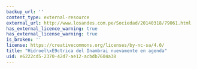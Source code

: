 ```yaml
---
backup_url: ''
content_type: external-resource
external_url: http://www.losandes.com.pe/Sociedad/20140318/79061.html
has_external_licence_warning: true
has_external_license_warning: true
is_broken: ''
license: https://creativecommons.org/licenses/by-nc-sa/4.0/
title: "Hidroel\xE9ctrica del Inambrai nuevamente en agenda"
uid: e6222cd5-2370-42d7-ae12-acbdb7604a38
---
```

